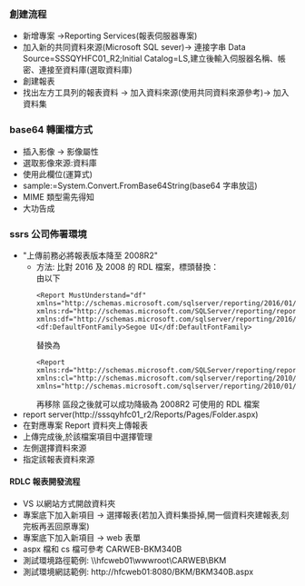 ### 創建流程

-   新增專案 →Reporting Services(報表伺服器專案)
-   加入新的共同資料來源(Microsoft SQL sever)→ 連接字串 Data Source=SSSQYHFC01_R2;Initial Catalog=LS,建立後輸入伺服器名稱、帳密、連接至資料庫(選取資料庫)
-   創建報表
-   找出左方工具列的報表資料 → 加入資料來源(使用共同資料來源參考)→ 加入資料集

### base64 轉圖檔方式

-   插入影像 → 影像屬性
-   選取影像來源:資料庫
-   使用此欄位(運算式)
-   sample:=System.Convert.FromBase64String(base64 字串放這)
-   MIME 類型需先得知
-   大功告成

### ssrs 公司佈署環境

-   "上傳前務必將報表版本降至 2008R2"
    -   方法:
        比對 2016 及 2008 的 RDL 檔案，標頭替換：<br/>
        由以下
        ```
        <Report MustUnderstand="df" xmlns="http://schemas.microsoft.com/sqlserver/reporting/2016/01/reportdefinition" xmlns:rd="http://schemas.microsoft.com/SQLServer/reporting/reportdesigner" xmlns:df="http://schemas.microsoft.com/sqlserver/reporting/2016/01/reportdefinition/defaultfontfamily">
        <df:DefaultFontFamily>Segoe UI</df:DefaultFontFamily>
        ```
        替換為
        ```
        <Report xmlns:rd="http://schemas.microsoft.com/SQLServer/reporting/reportdesigner" xmlns:cl="http://schemas.microsoft.com/sqlserver/reporting/2010/01/componentdefinition" xmlns="http://schemas.microsoft.com/sqlserver/reporting/2010/01/reportdefinition">
        ```
        再移除 <ReportParametersLayout> 區段之後就可以成功降級為 2008R2 可使用的 RDL 檔案
-   report server(http://sssqyhfc01_r2/Reports/Pages/Folder.aspx)
-   在對應專案 Report 資料夾上傳報表
-   上傳完成後,於該檔案項目中選擇管理
-   左側選擇資料來源
-   指定該報表資料來源

#### RDLC 報表開發流程

-   VS 以網站方式開啟資料夾
-   專案底下加入新項目 → 選擇報表(若加入資料集掛掉,開一個資料夾建報表,刻完板再丟回原專案)
-   專案底下加入新項目 → web 表單
-   aspx 檔和 cs 檔可參考 CARWEB-BKM340B
-   測試環境路徑範例: \\\hfcweb01\wwwroot\CARWEB\BKM
-   測試環境網誌範例: http://hfcweb01:8080/BKM/BKM340B.aspx
